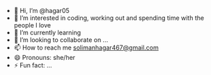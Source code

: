 - 👋 Hi, I’m @hagar05
- 👀 I’m interested in coding, working out and spending time with the people I love
- 🌱 I’m currently learning 
- 💞️ I’m looking to collaborate on ...
- 📫 How to reach me solimanhagar467@gmail.com
- 😄 Pronouns: she/her
- ⚡ Fun fact: ...

<!---
hagar05/hagar05 is a ✨ special ✨ repository because its `README.md` (this file) appears on your GitHub profile.
You can click the Preview link to take a look at your changes.
--->
